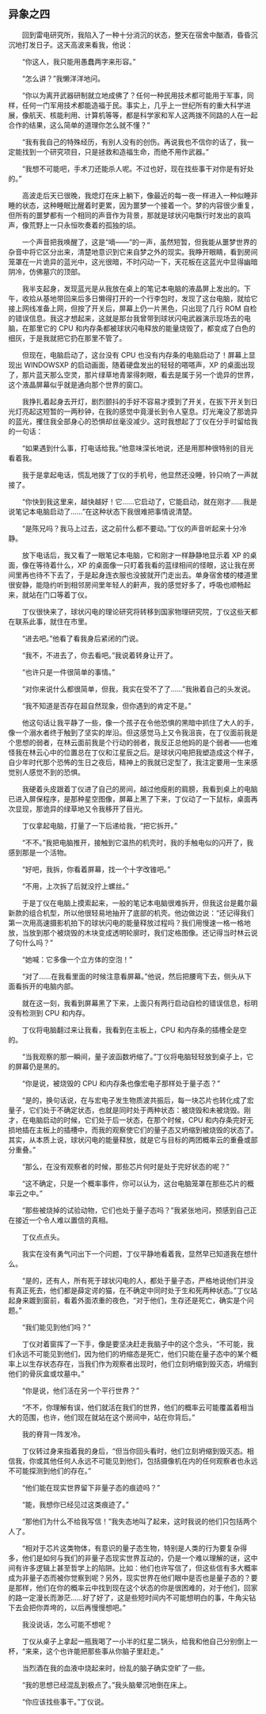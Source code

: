 ## 异象之四

&emsp;&emsp;回到雷电研究所，我陷入了一种十分消沉的状态，整天在宿舍中酗酒，昏昏沉沉地打发日子。这天高波来看我，他说：

&emsp;&emsp;“你这人，我只能用愚蠢两字来形容。”

&emsp;&emsp;“怎么讲？”我懒洋洋地问。

&emsp;&emsp;“你以为离开武器研制就立地成佛了？任何一种民用技术都可能用于军事，同样，任何一门军用技术都能造福于民。事实上，几乎上一世纪所有的重大科学进展，像航天、核能利用、计算机等等，都是科学家和军人这两拨不同路的人在一起合作的结果，这么简单的道理你怎么就不懂？”

&emsp;&emsp;“我有我自己的特殊经历，有别人没有的创伤。再说我也不信你的话了，我一定能找到一个研究项目，只是拯救和造福生命，而绝不用作武器。”

&emsp;&emsp;“我想不可能吧，手术刀还能杀人呢。不过也好，现在找些事干对你是有好处的。”

&emsp;&emsp;高波走后天已很晚，我熄灯在床上躺下，像最近的每一夜一样进入一种似睡非睡的状态，这种睡眠比醒着时更累，因为噩梦一个接着一个。梦的内容很少重复，但所有的噩梦都有一个相同的声音作为背景，那就是球状闪电飘行时发出的哀鸣声，像荒野上一只永恒吹奏着的孤独的埙。

&emsp;&emsp;一个声音把我唤醒了，这是“嘀——”的一声，虽然短暂，但我能从噩梦世界的杂音中将它区分出来，清楚地意识到它来自梦之外的现实。我睁开眼睛，看到房间笼罩在一片诡异的蓝光中，这光很暗，不时闪动一下，天花板在这蓝光中显得幽暗阴冷，仿佛墓穴的顶部。

&emsp;&emsp;我半支起身，发现蓝光是从我放在桌上的笔记本电脑的液晶屏上发出的。下午，收拾从基地带回来后多日懒得打开的一个行李包时，发现了这台电脑，就给它接上网线准备上网，但按了开关后，屏幕上仍一片黑色，只出现了几行 ROM 自检的错误信息。我这才想起来，这就是那台我曾带到球状闪电武器演示现场去的电脑，在那里它的 CPU 和内存条都被球状闪电释放的能量烧毁了，都变成了白色的细灰，于是我就把它扔在那里不管了。

&emsp;&emsp;但现在，电脑启动了，这台没有 CPU 也没有内存条的电脑启动了！屏幕上显现出 WINDOWSXP 的启动画面，随着硬盘发出的轻轻的嗒嗒声，XP 的桌面出现了，那片蓝天那么空灵，那片绿草地青翠得刺眼，看去是属于另一个诡异的世界，这个液晶屏幕似乎就是通向那个世界的窗口。

&emsp;&emsp;我挣扎着起身去开灯，剧烈颤抖的手好不容易才摸到了开关，在扳下开关到日光灯亮起这短暂的一两秒钟，在我的感觉中竟漫长到令人窒息。灯光淹没了那诡异的蓝光，攫住我全部身心的恐惧却丝毫没减少。这时我想起了丁仪在分手时留给我的一句话：

&emsp;&emsp;“如果遇到什么事，打电话给我。”他意味深长地说，还是用那种很特别的目光看着我。

&emsp;&emsp;我于是拿起电话，慌乱地拨了丁仪的手机号，他显然还没睡，铃只响了一声就接了。

&emsp;&emsp;“你快到我这里来，越快越好！它……它启动了，它能启动，就在刚才……我是说笔记本电脑启动了……”在这种状态下我很难把事情说清楚。

&emsp;&emsp;“是陈兄吗？我马上过去，这之前什么都不要动。”丁仪的声音听起来十分冷静。

&emsp;&emsp;放下电话后，我又看了一眼笔记本电脑，它和刚才一样静静地显示着 XP 的桌面，像在等待着什么，XP 的桌面像一只盯着我看的蓝绿相间的怪眼，这让我在房间里再也待不下去了，于是起身连衣服也没披就开门走出去。单身宿舍楼的楼道里很安静，能隐约听到相邻房间里年轻人的鼾声，我的感觉好多了，呼吸也顺畅起来，就站在门口等着丁仪。

&emsp;&emsp;丁仪很快来了，球状闪电的理论研究将转移到国家物理研究院，丁仪这些天都在联系此事，就住在市里。

&emsp;&emsp;“进去吧。”他看了看我身后紧闭的门说。

&emsp;&emsp;“我不，不进去了，你去看吧。”我说着转身让开了。

&emsp;&emsp;“也许只是一件很简单的事情。”

&emsp;&emsp;“对你来说什么都很简单，但我，我实在受不了了……”我揪着自己的头发说。

&emsp;&emsp;“我不知道是否存在超自然现象，但你遇到的肯定不是。”

&emsp;&emsp;他这句话让我平静了一些，像一个孩子在令他恐惧的黑暗中抓住了大人的手，像一个溺水者终于触到了坚实的岸沿。但这感觉马上又令我沮丧，在丁仪面前我是个思想的弱者，在林云面前我是个行动的弱者，我反正总他妈的是个弱者——也难怪我在林云心中的位置总在丁仪和江星辰之后。是球状闪电把我塑造成这个样子，自少年时代那个恐怖的生日之夜后，精神上的我就已定型了，我注定要用一生来感觉别人感觉不到的恐惧。

&emsp;&emsp;我硬着头皮跟着丁仪进了自己的房间，越过他瘦削的肩膀，我看到桌上的电脑已进入屏保程序，是那种星空图像，屏幕上黑了下来，丁仪动了一下鼠标，桌面再次显现，那诡异的绿草地又令我移开了目光。

&emsp;&emsp;丁仪拿起电脑，打量了一下后递给我，“把它拆开。”

&emsp;&emsp;“不不。”我把电脑推开，接触到它温热的机壳时，我的手触电似的闪开了，我感到那是一个活物。

&emsp;&emsp;“好吧，我拆，你看着屏幕，找一个十字改锥吧。”

&emsp;&emsp;“不用，上次拆了后就没拧上螺丝。”

&emsp;&emsp;于是丁仪在电脑上摸索起来，一般的笔记本电脑很难拆开，但我这台是戴尔最新款的组合机型，所以他很轻易地抽开了底部的机壳。他边做边说：“还记得我们第一次用高速摄影机拍下的球状闪电的能量释放过程吗？我们用慢速一格一格地放，当放到那个被烧毁的木块变成透明轮廓时，我们定格图像。还记得当时林云说了句什么吗？”

&emsp;&emsp;“她喊：它多像一个立方体的空泡！”

&emsp;&emsp;“对了……在我看里面的时候注意看屏幕。”他说，然后把腰弯下去，侧头从下面看拆开的电脑内部。

&emsp;&emsp;就在这一刻，我看到屏幕黑了下来，上面只有两行启动自检的错误信息，标明没有检测到 CPU 和内存。

&emsp;&emsp;丁仪将电脑翻过来让我看，我看到在主板上，CPU 和内存条的插槽全是空的。

&emsp;&emsp;“当我观察的那一瞬间，量子波函数坍缩了。”丁仪将电脑轻轻放到桌子上，它的屏幕仍是黑的。

&emsp;&emsp;“你是说，被烧毁的 CPU 和内存条也像宏电子那样处于量子态？”

&emsp;&emsp;“是的，换句话说，在与宏电子发生物质波共振后，每一块芯片也转化成了宏量子，它们处于不确定状态，也就是同时处于两种状态：被烧毁和未被烧毁。刚才，在电脑启动的时候，它们处于后一状态，在那个时候，CPU 和内存条完好无损地插在主板上的插槽中，而我的观察使它们的量子态又坍缩到被烧毁的状态了。其实，从本质上说，球状闪电的能量释放，就是它与目标的两团概率云的重叠或部分重叠。”

&emsp;&emsp;“那么，在没有观察者的时候，那些芯片何时是处于完好状态的呢？”

&emsp;&emsp;“这不确定，只是一个概率事件，你可以认为，这台电脑笼罩在那些芯片的概率云之中。”

&emsp;&emsp;“那些被烧掉的试验动物，它们也处于量子态吗？”我紧张地问，预感到自己正在接近一个令人难以置信的真相。

&emsp;&emsp;丁仪点点头。

&emsp;&emsp;我实在没有勇气问出下一个问题，丁仪平静地看着我，显然早已知道我在想什么。

&emsp;&emsp;“是的，还有人，所有死于球状闪电的人，都处于量子态，严格地说他们并没有真正死去，他们都是薛定谔的猫，在不确定中同时处于生和死两种状态。”丁仪站起身来踱到窗前，看着外面浓重的夜色，“对于他们，生存还是死亡，确实是个问题。”

&emsp;&emsp;“我们能见到他们吗？”

&emsp;&emsp;丁仪对着窗挥了一下手，像是要坚决赶走我脑子中的这个念头，“不可能，我们永远不可能见到他们，因为他们的坍缩态是死亡，他们只能在量子态中的某个概率上以生存状态存在，当我们作为观察者出现时，他们立刻坍缩到毁灭态，坍缩到他们的骨灰盒或坟墓中。”

&emsp;&emsp;“你是说，他们活在另一个平行世界？”

&emsp;&emsp;“不不，你理解有误，他们就活在我们的世界，他们的概率云可能覆盖着相当大的范围，也许，他们现在就站在这个房间中，站在你背后。”

&emsp;&emsp;我的脊背一阵发冷。

&emsp;&emsp;丁仪转过身来指着我的身后，“但当你回头看时，他们立刻坍缩到毁灭态。相信我，你或其他任何人永远不可能见到他们，包括摄像机在内的任何观察者也永远不可能探测到他们的存在。”

&emsp;&emsp;“他们能在现实世界留下非量子态的痕迹吗？”

&emsp;&emsp;“能，我想你已经见过这类痕迹了。”

&emsp;&emsp;“那他们为什么不给我写信！”我失态地叫了起来，这时我说的他们只包括两个人了。

&emsp;&emsp;“相对于芯片这类物体，有意识的量子态生物，特别是人类的行为要复杂得多，他们是如何与我们的非量子态现实世界互动的，仍是一个难以理解的谜，这中间有许多逻辑上甚至哲学上的陷阱。比如：他们也许写信了，但这些信有多大概率成为非量子态而被你觉察到呢？另外，现实世界在他们眼中是否也是量子态的？要是那样，他们在你的概率云中找到现在这个状态的你是很困难的，对于他们，回家的路一定漫长而渺茫……好了好了，这是些短时间内不可能想明白的事，牛角尖钻下去会把你弄垮的，以后再慢慢想吧。”

&emsp;&emsp;我没说话，怎么可能不想呢？

&emsp;&emsp;丁仪从桌子上拿起一瓶我喝了一小半的红星二锅头，给我和他自己分别倒上一杯，“来来，这个也许能把那些事从你脑子里赶走。”

&emsp;&emsp;当烈酒在我的血液中烧起来时，纷乱的脑子确实空旷了一些。

&emsp;&emsp;“我的思想已经混乱到极点了。”我头脑晕沉地倒在床上。

&emsp;&emsp;“你应该找些事干。”丁仪说。